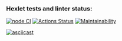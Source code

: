 ### Hexlet tests and linter status:
[![node CI](https://github.com/zhenia-chugaev/gendiff/actions/workflows/node-ci.yml/badge.svg)](https://github.com/zhenia-chugaev/gendiff/actions/workflows/node-ci.yml)
[![Actions Status](https://github.com/anorone/frontend-project-lvl2/workflows/hexlet-check/badge.svg)](https://github.com/anorone/frontend-project-lvl2/actions/workflows/hexlet-check.yml)
[![Maintainability](https://api.codeclimate.com/v1/badges/6d0d6094b7fd5450c2be/maintainability)](https://codeclimate.com/github/zhenia-chugaev/gendiff/maintainability)

[![asciicast](https://asciinema.org/a/512567.svg)](https://asciinema.org/a/512567)
